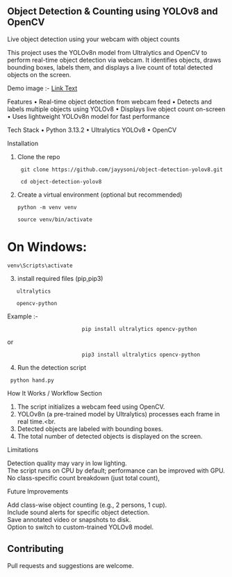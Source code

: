 ## Object Detection & Counting using YOLOv8 and OpenCV

Live object detection using your webcam with object counts

This project uses the YOLOv8n model from Ultralytics and OpenCV to perform real-time object detection via webcam. It identifies objects, draws bounding boxes, labels them, and displays a live count of total detected objects on the screen.

Demo image :- [Link Text](https://www.linkedin.com/posts/jaayysoni_just-completed-a-real-time-object-and-people-activity-7317939352876060672-bFsP?utm_source=social_share_send&utm_medium=member_desktop_web&rcm=ACoAAFgtzsoBH9VBnC0b0IRgXlvUR205L_JPUz4)

Features
•	Real-time object detection from webcam feed
•	Detects and labels multiple objects using YOLOv8
•	Displays live object count on-screen
•	Uses lightweight YOLOv8n model for fast performance

Tech Stack
•	Python 3.13.2
•	Ultralytics YOLOv8
•	OpenCV

Installation
1. Clone the repo
   ```
    git clone https://github.com/jayysoni/object-detection-yolov8.git
   ```
   ```
    cd object-detection-yolov8
   ```
2. Create a virtual environment (optional but recommended)
   ```
   python -m venv venv
   ```
   ```
   source venv/bin/activate
   ```
 # On Windows: 
 ```
 venv\Scripts\activate
```
3. install required files (pip,pip3)
```
   ultralytics
```
```
   opencv-python
```
   Example :-
   ```
                           pip install ultralytics opencv-python
   ```
   or
   ```
                           pip3 install ultralytics opencv-python
   ```

4.	Run the detection script
   ```
    python hand.py
   ```

How It Works / Workflow Section<br>

1. The script initializes a webcam feed using OpenCV.<br>
2. YOLOv8n (a pre-trained model by Ultralytics) processes each frame in real time.<br.
3. Detected objects are labeled with bounding boxes.<br>
4. The total number of detected objects is displayed on the screen.<br>

Limitations<br>

Detection quality may vary in low lighting.<br>
The script runs on CPU by default; performance can be improved with GPU.<br>
No class-specific count breakdown (just total count),<br>

Future Improvements<br>

Add class-wise object counting (e.g., 2 persons, 1 cup).<br>
Include sound alerts for specific object detection.<br>
Save annotated video or snapshots to disk.<br>
Option to switch to custom-trained YOLOv8 model.<br>

## Contributing
Pull requests and suggestions are welcome.
